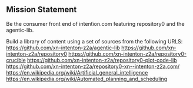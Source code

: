 ## Mission Statement

Be the consumer front end of intentïon.com featuring repository0 and the agentic-lib.

Build a library of content using a set of sources from the following URLS:
https://github.com/xn-intenton-z2a/agentic-lib
https://github.com/xn-intenton-z2a/repository0
https://github.com/xn-intenton-z2a/repository0-crucible
https://github.com/xn-intenton-z2a/repository0-plot-code-lib
https://github.com/xn-intenton-z2a/repository0-xn--intenton-z2a.com/
https://en.wikipedia.org/wiki/Artificial_general_intelligence
https://en.wikipedia.org/wiki/Automated_planning_and_scheduling
